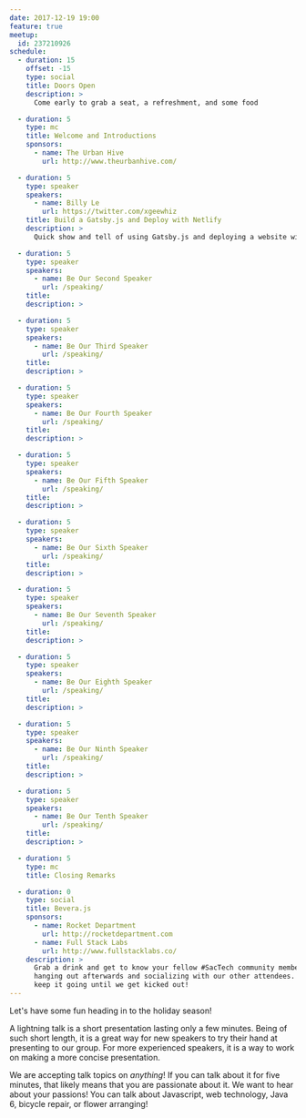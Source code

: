 ```yaml
---
date: 2017-12-19 19:00
feature: true
meetup:
  id: 237210926
schedule:
  - duration: 15
    offset: -15
    type: social
    title: Doors Open
    description: >
      Come early to grab a seat, a refreshment, and some food

  - duration: 5
    type: mc
    title: Welcome and Introductions
    sponsors:
      - name: The Urban Hive
        url: http://www.theurbanhive.com/

  - duration: 5
    type: speaker
    speakers:
      - name: Billy Le
        url: https://twitter.com/xgeewhiz
    title: Build a Gatsby.js and Deploy with Netlify
    description: >
      Quick show and tell of using Gatsby.js and deploying a website with Netlify.

  - duration: 5
    type: speaker
    speakers:
      - name: Be Our Second Speaker
        url: /speaking/
    title:
    description: >

  - duration: 5
    type: speaker
    speakers:
      - name: Be Our Third Speaker
        url: /speaking/
    title:
    description: >

  - duration: 5
    type: speaker
    speakers:
      - name: Be Our Fourth Speaker
        url: /speaking/
    title:
    description: >

  - duration: 5
    type: speaker
    speakers:
      - name: Be Our Fifth Speaker
        url: /speaking/
    title:
    description: >

  - duration: 5
    type: speaker
    speakers:
      - name: Be Our Sixth Speaker
        url: /speaking/
    title:
    description: >

  - duration: 5
    type: speaker
    speakers:
      - name: Be Our Seventh Speaker
        url: /speaking/
    title:
    description: >

  - duration: 5
    type: speaker
    speakers:
      - name: Be Our Eighth Speaker
        url: /speaking/
    title:
    description: >

  - duration: 5
    type: speaker
    speakers:
      - name: Be Our Ninth Speaker
        url: /speaking/
    title:
    description: >

  - duration: 5
    type: speaker
    speakers:
      - name: Be Our Tenth Speaker
        url: /speaking/
    title:
    description: >

  - duration: 5
    type: mc
    title: Closing Remarks

  - duration: 0
    type: social
    title: Bevera.js
    sponsors:
      - name: Rocket Department
        url: http://rocketdepartment.com
      - name: Full Stack Labs
        url: http://www.fullstacklabs.co/
    description: >
      Grab a drink and get to know your fellow #SacTech community members by
      hanging out afterwards and socializing with our other attendees. We'll
      keep it going until we get kicked out!
---
```


Let's have some fun heading in to the holiday season!

A lightning talk is a short presentation lasting only a few minutes. Being of such short length, it is a great way for new speakers to try their hand at presenting to our group. For more experienced speakers, it is a way to work on making a more concise presentation.

We are accepting talk topics on _anything_! If you can talk about it for five minutes, that likely means that you are passionate about it. We want to hear about your passions! You can talk about Javascript, web technology, Java 6, bicycle repair, or flower arranging!
